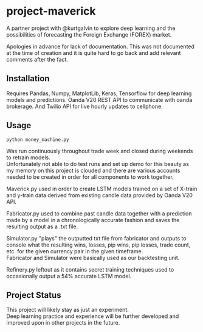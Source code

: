 # project-maverick
A partner project with @kurtgalvin to explore deep learning and the possibilities of forecasting the Foreign Exchange (FOREX) market.

Apologies in advance for lack of documentation. This was not documented at the time of creation and it is quite hard to go back and add relevant comments after the fact.

## Installation

Requires Pandas, Numpy, MatplotLib, Keras, Tensorflow for deep learning models and predictions. Oanda V20 REST API to communicate with oanda brokerage. And Twilio API for live hourly updates to cellphone.

## Usage

```For running "finished product"
python money_machine.py
```
Was run continuously throughout trade week and closed during weekends to retrain models.  
Unfortunately not able to do test runs and set up demo for this beauty as my memory on this project is clouded and there are various accounts needed to be created in order for all components to work together.

Maverick.py used in order to create LSTM models trained on a set of X-train and y-train data derived from existing candle data provided by Oanda V20 API.

Fabricator.py used to combine past candle data together with a prediction made by a model in a chronologically accurate fashion and saves the resulting output as a .txt file.

Simulator.py "plays" the outputted txt file from fabricator and outputs to console what the resulting wins, losses, pip wins, pip losses, trade count, etc. for the given currency pair in the given timeframe.  
Fabricator and Simulator were basically used as our backtesting unit. 

Refinery.py leftout as it contains secret training techniques used to occasionally output a 54% accurate LSTM model.

## Project Status

This project will likely stay as just an experiment.  
Deep learning practice and experience will be further developed and improved upon in other projects in the future. 
